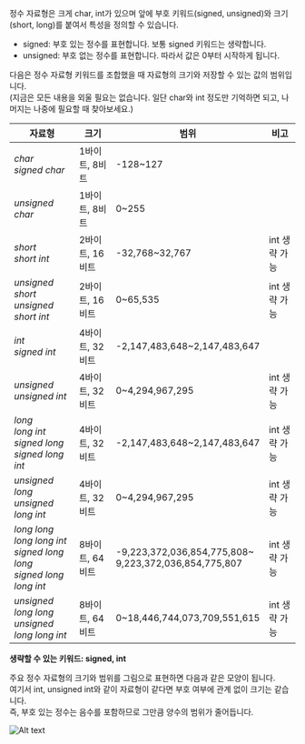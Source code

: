 정수 자료형은 크게 char, int가 있으며 앞에 부호 키워드(signed, unsigned)와 크기(short, long)를 붙여서 특성을 정의할 수 있습니다.  

* signed: 부호 있는 정수를 표현합니다. 보통 signed 키워드는 생략합니다.
* unsigned: 부호 없는 정수를 표현합니다. 따라서 값은 0부터 시작하게 됩니다.

다음은 정수 자료형 키워드를 조합했을 때 자료형의 크기와 저장할 수 있는 값의 범위입니다.  
(지금은 모든 내용을 외울 필요는 없습니다. 일단 char와 int 정도만 기억하면 되고, 나머지는 나중에 필요할 때 찾아보세요.)  

|자료형|크기|범위|비고|
|-|-|-|-|
|*char<br> signed char*|1바이트, 8비트|-128~127||
|*unsigned char*|1바이트, 8비트|0~255||
|*short<br> short int*|2바이트, 16비트|-32,768~32,767|int 생략 가능|
|*unsigned short<br> unsigned short int*|2바이트, 16비트|0~65,535|int 생략 가능|
|*int<br> signed int*|4바이트, 32비트|-2,147,483,648~2,147,483,647||
|*unsigned<br> unsigned int*|4바이트, 32비트|0~4,294,967,295|int 생략 가능|
|*long<br> long int<br> signed long<br> signed long int*|4바이트, 32비트|-2,147,483,648~2,147,483,647|int 생략 가능|
|*unsigned long<br> unsigned long int*|4바이트, 32비트|0~4,294,967,295|int 생략 가능|
|*long long<br> long long int<br> signed long long<br> signed long long int*|8바이트, 64비트|-9,223,372,036,854,775,808~<br> 9,223,372,036,854,775,807|int 생략 가능|
|*unsigned long long<br> unsigned long long int*|8바이트, 64비트|0~18,446,744,073,709,551,615|int 생략 가능|

**생략할 수 있는 키워드: signed, int**

주요 정수 자료형의 크기와 범위를 그림으로 표현하면 다음과 같은 모양이 됩니다.  
여기서 int, unsigned int와 같이 자료형이 같다면 부호 여부에 관계 없이 크기는 같습니다.  
즉, 부호 있는 정수는 음수를 포함하므로 그만큼 양수의 범위가 줄어듭니다.  

![Alt text](https://dojang.io/pluginfile.php/73/mod_page/content/50/unit7-1.png)
